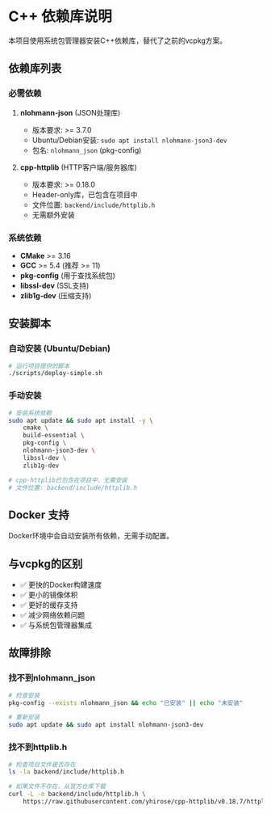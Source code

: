 # C++ 依赖库说明

本项目使用系统包管理器安装C++依赖库，替代了之前的vcpkg方案。

## 依赖库列表

### 必需依赖

1. **nlohmann-json** (JSON处理库)
   - 版本要求: >= 3.7.0
   - Ubuntu/Debian安装: `sudo apt install nlohmann-json3-dev`
   - 包名: `nlohmann_json` (pkg-config)

2. **cpp-httplib** (HTTP客户端/服务器库)
   - 版本要求: >= 0.18.0
   - Header-only库，已包含在项目中
   - 文件位置: `backend/include/httplib.h`
   - 无需额外安装

### 系统依赖

- **CMake** >= 3.16
- **GCC** >= 5.4 (推荐 >= 11)
- **pkg-config** (用于查找系统包)
- **libssl-dev** (SSL支持)
- **zlib1g-dev** (压缩支持)

## 安装脚本

### 自动安装 (Ubuntu/Debian)
```bash
# 运行项目提供的脚本
./scripts/deploy-simple.sh
```

### 手动安装
```bash
# 安装系统依赖
sudo apt update && sudo apt install -y \
    cmake \
    build-essential \
    pkg-config \
    nlohmann-json3-dev \
    libssl-dev \
    zlib1g-dev

# cpp-httplib已包含在项目中，无需安装
# 文件位置: backend/include/httplib.h
```

## Docker 支持

Docker环境中会自动安装所有依赖，无需手动配置。

## 与vcpkg的区别

- ✅ 更快的Docker构建速度
- ✅ 更小的镜像体积
- ✅ 更好的缓存支持
- ✅ 减少网络依赖问题
- ✅ 与系统包管理器集成

## 故障排除

### 找不到nlohmann_json
```bash
# 检查安装
pkg-config --exists nlohmann_json && echo "已安装" || echo "未安装"

# 重新安装
sudo apt update && sudo apt install nlohmann-json3-dev
```

### 找不到httplib.h
```bash
# 检查项目文件是否存在
ls -la backend/include/httplib.h

# 如果文件不存在，从官方仓库下载
curl -L -o backend/include/httplib.h \
    https://raw.githubusercontent.com/yhirose/cpp-httplib/v0.18.7/httplib.h
``` 